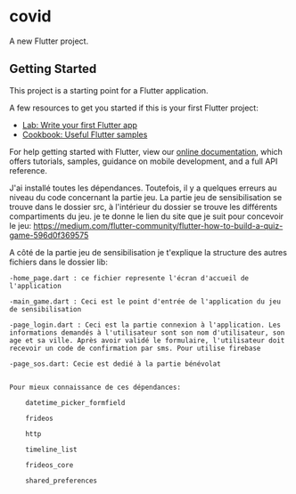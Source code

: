 # covid

A new Flutter project.

## Getting Started

This project is a starting point for a Flutter application.

A few resources to get you started if this is your first Flutter project:

- [Lab: Write your first Flutter app](https://flutter.dev/docs/get-started/codelab)
- [Cookbook: Useful Flutter samples](https://flutter.dev/docs/cookbook)

For help getting started with Flutter, view our
[online documentation](https://flutter.dev/docs), which offers tutorials,
samples, guidance on mobile development, and a full API reference.

J'ai installé toutes les dépendances. Toutefois, il y a quelques erreurs au niveau du code concernant la partie jeu.
La partie jeu de sensibilisation se trouve dans le dossier src, à l'intérieur du dossier se trouve les différents compartiments du jeu.
je te donne le lien du site que je suit pour concevoir le jeu:
https://medium.com/flutter-community/flutter-how-to-build-a-quiz-game-596d0f369575

A côté de la partie jeu de sensibilisation je t'explique la structure des autres fichiers dans le dossier lib:

    -home_page.dart : ce fichier represente l'écran d'accueil de l'application

    -main_game.dart : Ceci est le point d'entrée de l'application du jeu de sensibilisation

    -page_login.dart : Ceci est la partie connexion à l'application. Les informations demandés à l'utilisateur sont son nom d'utilisateur, son age et sa ville. Après avoir validé le formulaire, l'utilisateur doit recevoir un code de confirmation par sms. Pour utilise firebase
    
    -page_sos.dart: Cecie est dedié à la partie bénévolat 


    Pour mieux connaissance de ces dépendances:

        datetime_picker_formfield

        frideos

        http

        timeline_list

        frideos_core

        shared_preferences

